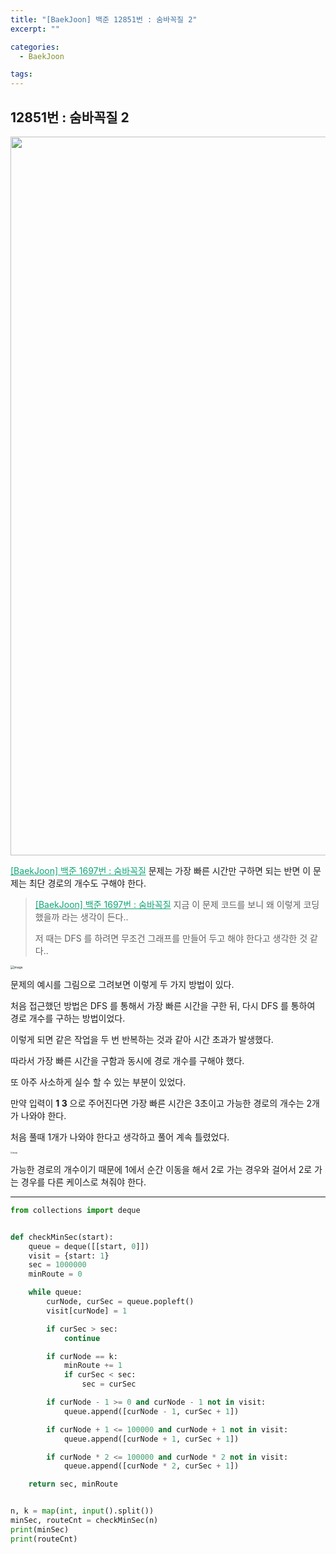 ```yaml
---
title: "[BaekJoon] 백준 12851번 : 숨바꼭질 2"
excerpt: ""

categories:
  - BaekJoon

tags:
---
```


## 12851번 : 숨바꼭질 2

<center><img width="1150" alt="" src="https://user-images.githubusercontent.com/54533309/103406032-91523f80-4b9c-11eb-8e00-8aa9c4059264.png">
</center>

<a href="https://nam-ki-bok.github.io/baekjoon/Baek_HideAndSeek/" style="color:#0FA678">[BaekJoon] 백준 1697번 : 숨바꼭질</a> 문제는 가장 빠른 시간만 구하면 되는 반면 이 문제는 최단 경로의 개수도 구해야 한다.

> <a href="https://nam-ki-bok.github.io/baekjoon/Baek_HideAndSeek/" style="color:#0FA678">[BaekJoon] 백준 1697번 : 숨바꼭질</a> 지금 이 문제 코드를 보니 왜 이렇게 코딩했을까 라는 생각이 든다..
>
> 저 때는 DFS 를 하려면 무조건 그래프를 만들어 두고 해야 한다고 생각한 것 같다..

<img src="https://user-images.githubusercontent.com/54533309/103405926-36204d00-4b9c-11eb-9693-572b938e9271.png" alt="image" style="zoom:35%;" />

문제의 예시를 그림으로 그려보면 이렇게 두 가지 방법이 있다.

처음 접근했던 방법은 DFS 를 통해서 가장 빠른 시간을 구한 뒤, 다시 DFS 를 통하여 경로 개수를 구하는 방법이었다.

이렇게 되면 같은 작업을 두 번 반복하는 것과 같아 시간 초과가 발생했다.

따라서 가장 빠른 시간을 구함과 동시에 경로 개수를 구해야 했다.

또 아주 사소하게 실수 할 수 있는 부분이 있었다.

만약 입력이 **1 3** 으로 주어진다면 가장 빠른 시간은 3초이고 가능한 경로의 개수는 2개가 나와야 한다.

처음 풀때 1개가 나와야 한다고 생각하고 풀어 계속 틀렸었다.

<img src="https://user-images.githubusercontent.com/54533309/103406583-84cee680-4b9e-11eb-8f66-9225b246f38d.png" alt="image" style="zoom:20%;" />

가능한 경로의 개수이기 때문에 1에서 순간 이동을 해서 2로 가는 경우와 걸어서 2로 가는 경우를 다른 케이스로 쳐줘야 한다.

---

```python
from collections import deque


def checkMinSec(start):
	queue = deque([[start, 0]])
	visit = {start: 1}
	sec = 1000000
	minRoute = 0

	while queue:
		curNode, curSec = queue.popleft()
		visit[curNode] = 1

		if curSec > sec:
			continue

		if curNode == k:
			minRoute += 1
			if curSec < sec:
				sec = curSec

		if curNode - 1 >= 0 and curNode - 1 not in visit:
			queue.append([curNode - 1, curSec + 1])

		if curNode + 1 <= 100000 and curNode + 1 not in visit:
			queue.append([curNode + 1, curSec + 1])

		if curNode * 2 <= 100000 and curNode * 2 not in visit:
			queue.append([curNode * 2, curSec + 1])

	return sec, minRoute


n, k = map(int, input().split())
minSec, routeCnt = checkMinSec(n)
print(minSec)
print(routeCnt)
```

<br>
